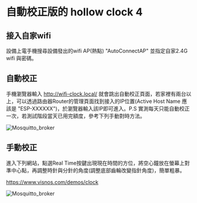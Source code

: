 # 自動校正版的 hollow clock 4
## 接入自家wifi
  設備上電手機搜尋設備發出的wifi AP(熱點) "AutoConnectAP" 並指定自家2.4G wifi 與密碼。
## 自動校正
  手機瀏覽器輸入 http://wifi-clock.local/  就會跳出自動校正頁面，若家裡有兩台以上，可以透過路由器Router的管理頁面找到接入的IP位置(Active Host Name 應該是 "ESP-XXXXXX")，於瀏覽器輸入該IP即可進入。P.S 實測每天只能自動校正一次，若測試階段當天已用完額度，參考下列手動對時方法。

![Mosquitto_broker](/hollow_clock/083921.png)

## 手動校正
  進入下列網站，點選Real Time按鍵出現現在時間的方位，將空心鐘放在螢幕上對準中心點，再調整時針與分針的角度(調整底部齒輪改變指針角度)，簡單粗暴。
  
https://www.visnos.com/demos/clock

![Mosquitto_broker](/hollow_clock/2DDA1AE4D405.jpg)
